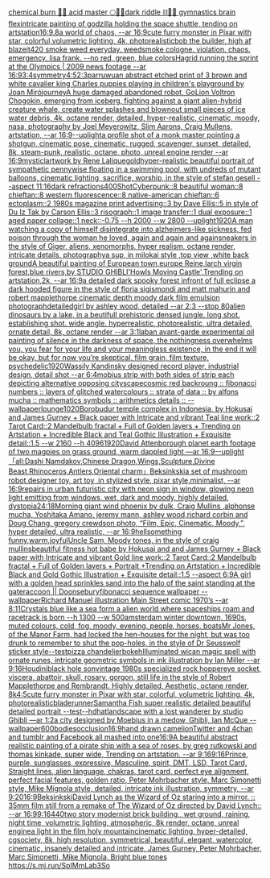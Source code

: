 [chemical burn 🫧🍋 acid master 🌕🪺🌸dark riddle ⛓📡🔐 gymnastics brain flex](https://www.ebank.nz/aiartgenerator?category=chemical%20burn%20%F0%9F%AB%A7%F0%9F%8D%8B%20acid%20master%20%F0%9F%8C%95%F0%9F%AA%BA%F0%9F%8C%B8dark%20riddle%20%E2%9B%93%F0%9F%93%A1%F0%9F%94%90%20gymnastics%20brain%20flex)[intricate painting of godzilla holding the space shuttle, tending on artstation](https://www.ebank.nz/aiartgenerator?category=intricate%20painting%20of%20godzilla%20holding%20the%20space%20shuttle%2C%20tending%20on%20artstation)[16:9](https://www.ebank.nz/aiartgenerator?category=16%3A9)[.8](https://www.ebank.nz/aiartgenerator?category=.8)[a world of chaos, --ar 16:9](https://www.ebank.nz/aiartgenerator?category=a%20world%20of%20chaos%2C%20--ar%2016%3A9)[cute furry monster in Pixar with star, colorful,volumetric lighting, 4k, photorealistic](https://www.ebank.nz/aiartgenerator?category=cute%20furry%20monster%20in%20Pixar%20with%20star%2C%20colorful%2Cvolumetric%20lighting%2C%204k%2C%20photorealistic)[bob the builder, high af blazeit420 smoke weed everyday. weedsmoke cologne. violation. chaos. emergency. lisa frank. --no red, green, blue colors](https://www.ebank.nz/aiartgenerator?category=bob%20the%20builder%2C%20high%20af%20blazeit420%20smoke%20weed%20everyday.%20weedsmoke%20cologne.%20violation.%20chaos.%20emergency.%20lisa%20frank.%20--no%20red%2C%20green%2C%20blue%20colors)[Hagrid running the sprint at the Olympics | 2009 news footage --ar 16:9](https://www.ebank.nz/aiartgenerator?category=Hagrid%20running%20the%20sprint%20at%20the%20Olympics%20%7C%202009%20news%20footage%20--ar%2016%3A9)[3:4](https://www.ebank.nz/aiartgenerator?category=3%3A4)[symmetry](https://www.ebank.nz/aiartgenerator?category=symmetry)[4:5](https://www.ebank.nz/aiartgenerator?category=4%3A5)[2:3](https://www.ebank.nz/aiartgenerator?category=2%3A3)[parr](https://www.ebank.nz/aiartgenerator?category=parr)[uwu](https://www.ebank.nz/aiartgenerator?category=uwu)[an abstract etched print of 3 brown and white cavalier king Charles puppies playing in children's playground by Joan Miró](https://www.ebank.nz/aiartgenerator?category=an%20abstract%20etched%20print%20of%203%20brown%20and%20white%20cavalier%20king%20Charles%20puppies%20playing%20in%20children%27s%20playground%20by%20Joan%20Mir%C3%B3)[journey](https://www.ebank.nz/aiartgenerator?category=journey)[A huge damaged abandoned robot, GoLion Voltron Chogokin, emerging from iceberg, fighting against a giant alien-hybrid creature whale, create water splashes and blownout small pieces of ice water debris, 4k, octane render, detailed, hyper-realistic, cinematic, moody, nasa, photography by Joel Meyerowitz, Slim Aarons, Craig Mullens, artstation, --ar 16:9](https://www.ebank.nz/aiartgenerator?category=A%20huge%20damaged%20abandoned%20robot%2C%20GoLion%20Voltron%20Chogokin%2C%20emerging%20from%20iceberg%2C%20fighting%20against%20a%20giant%20alien-hybrid%20creature%20whale%2C%20create%20water%20splashes%20and%20blownout%20small%20pieces%20of%20ice%20water%20debris%2C%204k%2C%20octane%20render%2C%20detailed%2C%20hyper-realistic%2C%20cinematic%2C%20moody%2C%20nasa%2C%20photography%20by%20Joel%20Meyerowitz%2C%20Slim%20Aarons%2C%20Craig%20Mullens%2C%20artstation%2C%20--ar%2016%3A9)[--uplight](https://www.ebank.nz/aiartgenerator?category=--uplight)[a profile shot of a monk master pointing a shotgun, cinematic pose, cinematic, rugged, scavenger, sunset, detailed, 8k, steam-punk, realistic, octane, photo, unreal engine render --ar 16:9](https://www.ebank.nz/aiartgenerator?category=a%20profile%20shot%20of%20a%20monk%20master%20pointing%20a%20shotgun%2C%20cinematic%20pose%2C%20cinematic%2C%20rugged%2C%20scavenger%2C%20sunset%2C%20detailed%2C%208k%2C%20steam-punk%2C%20realistic%2C%20octane%2C%20photo%2C%20unreal%20engine%20render%20--ar%2016%3A9)[mysticl](https://www.ebank.nz/aiartgenerator?category=mysticl)[artwork by Rene Lalique](https://www.ebank.nz/aiartgenerator?category=artwork%20by%20Rene%20Lalique)[gold](https://www.ebank.nz/aiartgenerator?category=gold)[hyper-realistic beautiful portrait of sympathetic pennywise floating in a swimming pool, with undreds of mutant balloons, cinematic lighting, sacrifice, worship, in the style of stefan gesell --aspect 11:16](https://www.ebank.nz/aiartgenerator?category=hyper-realistic%20beautiful%20portrait%20of%20sympathetic%20pennywise%20floating%20in%20a%20swimming%20pool%2C%20with%20undreds%20of%20mutant%20balloons%2C%20cinematic%20lighting%2C%20sacrifice%2C%20worship%2C%20in%20the%20style%20of%20stefan%20gesell%20--aspect%2011%3A16)[dark refractions](https://www.ebank.nz/aiartgenerator?category=dark%20refractions)[400](https://www.ebank.nz/aiartgenerator?category=400)[Shot](https://www.ebank.nz/aiartgenerator?category=Shot)[Cyberpunk::8 beautiful woman::8 chieftan::8 western fluorescence::8 native-american chieftan::6 ectoplasm::2 1980s magazine print advertising::3 by Dave Ellis::5 in style of Du Iz Tak by Carson Ellis::3 risograph::1 image transfer::1 dual exposure::1 aged paper collage::1 neck::-0.75 --h 2000 --w 2800 --uplight](https://www.ebank.nz/aiartgenerator?category=Cyberpunk%3A%3A8%20beautiful%20woman%3A%3A8%20chieftan%3A%3A8%20western%20fluorescence%3A%3A8%20native-american%20chieftan%3A%3A6%20ectoplasm%3A%3A2%201980s%20magazine%20print%20advertising%3A%3A3%20by%20Dave%20Ellis%3A%3A5%20in%20style%20of%20Du%20Iz%20Tak%20by%20Carson%20Ellis%3A%3A3%20risograph%3A%3A1%20image%20transfer%3A%3A1%20dual%20exposure%3A%3A1%20aged%20paper%20collage%3A%3A1%20neck%3A%3A-0.75%20--h%202000%20--w%202800%20--uplight)[1920](https://www.ebank.nz/aiartgenerator?category=1920)[A man watching a copy of himself disintegrate into alzheimers-like sickness, fed poison through the woman he loved, again and again and again](https://www.ebank.nz/aiartgenerator?category=A%20man%20watching%20a%20copy%20of%20himself%20disintegrate%20into%20alzheimers-like%20sickness%2C%20fed%20poison%20through%20the%20woman%20he%20loved%2C%20again%20and%20again%20and%20again)[sneakers in the style of Giger, aliens, xenomorphs, hyper realism, octane render, intricate details, photography](https://www.ebank.nz/aiartgenerator?category=sneakers%20in%20the%20style%20of%20Giger%2C%20aliens%2C%20xenomorphs%2C%20hyper%20realism%2C%20octane%20render%2C%20intricate%20details%2C%20photography)[a sup, in milokai style ,top view ,white back ground](https://www.ebank.nz/aiartgenerator?category=a%20sup%2C%20in%20milokai%20style%20%2Ctop%20view%20%2Cwhite%20back%20ground)[A beautiful painting of European town,europe Reine,larch virgin forest,blue rivers,by STUDIO GHIBLI'Howls Moving Castle',Trending on artstation,2k, --ar 16:9](https://www.ebank.nz/aiartgenerator?category=A%20beautiful%20painting%20of%20European%20town%2Ceurope%20Reine%2Clarch%20virgin%20forest%2Cblue%20rivers%2Cby%20STUDIO%20GHIBLI%27Howls%20Moving%20Castle%27%2CTrending%20on%20artstation%2C2k%2C%20--ar%2016%3A9)[a detailed dark spooky forest infront of full eclipse a dark hooded figure in the style of floria sigismondi and matt mahurin and robert mapplethorpe cinematic depth moody dark film emulsion photograph](https://www.ebank.nz/aiartgenerator?category=a%20detailed%20dark%20spooky%20forest%20infront%20of%20full%20eclipse%20a%20dark%20hooded%20figure%20in%20the%20style%20of%20floria%20sigismondi%20and%20matt%20mahurin%20and%20robert%20mapplethorpe%20cinematic%20depth%20moody%20dark%20film%20emulsion%20photograph)[detailed](https://www.ebank.nz/aiartgenerator?category=detailed)[girl by ashley wood, detailed --ar 2:3 --stop 80](https://www.ebank.nz/aiartgenerator?category=girl%20by%20ashley%20wood%2C%20detailed%20--ar%202%3A3%20--stop%2080)[alien dinosaurs by a lake, in a beutifull prehistoric densed jungle. long shot. establishing shot. wide angle. hyperrealistic, photorealistic, ultra detailed, ornate detail, 8k, octane render --ar 3:1](https://www.ebank.nz/aiartgenerator?category=alien%20dinosaurs%20by%20a%20lake%2C%20in%20a%20beutifull%20prehistoric%20densed%20jungle.%20long%20shot.%20establishing%20shot.%20wide%20angle.%20hyperrealistic%2C%20photorealistic%2C%20ultra%20detailed%2C%20ornate%20detail%2C%208k%2C%20octane%20render%20--ar%203%3A1)[lab](https://www.ebank.nz/aiartgenerator?category=lab)[an avant-garde experimental oil painting of silence in the darkness of space, the nothingness overwhelms you, you fear for your life and your meaningless existence, in the end it will be okay, but for now you’re skeptical, film grain, film texture, psychedelic](https://www.ebank.nz/aiartgenerator?category=an%20avant-garde%20experimental%20oil%20painting%20of%20silence%20in%20the%20darkness%20of%20space%2C%20the%20nothingness%20overwhelms%20you%2C%20you%20fear%20for%20your%20life%20and%20your%20meaningless%20existence%2C%20in%20the%20end%20it%20will%20be%20okay%2C%20but%20for%20now%20you%E2%80%99re%20skeptical%2C%20film%20grain%2C%20film%20texture%2C%20psychedelic)[1920](https://www.ebank.nz/aiartgenerator?category=1920)[Wassily Kandinsky designed record player, industrial design, detail shot --ar 6:4](https://www.ebank.nz/aiartgenerator?category=Wassily%20Kandinsky%20designed%20record%20player%2C%20industrial%20design%2C%20detail%20shot%20--ar%206%3A4)[mobius strip with both sides of strip each depicting alternative opposing cityscape](https://www.ebank.nz/aiartgenerator?category=mobius%20strip%20with%20both%20sides%20of%20strip%20each%20depicting%20alternative%20opposing%20cityscape)[cosmic red backroung :: fibonacci numbers :: layers of glitched watercolours :: strata of data :: by alfons mucha :: mathematics symbols :: arithmetics details :: --wallpaper](https://www.ebank.nz/aiartgenerator?category=cosmic%20red%20backroung%20%3A%3A%20fibonacci%20numbers%20%3A%3A%20layers%20of%20glitched%20watercolours%20%3A%3A%20strata%20of%20data%20%3A%3A%20by%20alfons%20mucha%20%3A%3A%20mathematics%20symbols%20%3A%3A%20arithmetics%20details%20%3A%3A%20--wallpaper)[lounge](https://www.ebank.nz/aiartgenerator?category=lounge)[1020](https://www.ebank.nz/aiartgenerator?category=1020)[Borobudur temple complex in Indonesia, by Hokusai and James Gurney + Black paper with Intricate and vibrant Teal line work::2 Tarot Card::2 Mandelbulb fractal + Full of Golden layers + Trending on Artstation + Incredible Black and Teal Gothic Illustration + Exquisite detail::1.5  --w 2160 --h 4096](https://www.ebank.nz/aiartgenerator?category=Borobudur%20temple%20complex%20in%20Indonesia%2C%20by%20Hokusai%20and%20James%20Gurney%20%2B%20Black%20paper%20with%20Intricate%20and%20vibrant%20Teal%20line%20work%3A%3A2%20Tarot%20Card%3A%3A2%20Mandelbulb%20fractal%20%2B%20Full%20of%20Golden%20layers%20%2B%20Trending%20on%20Artstation%20%2B%20Incredible%20Black%20and%20Teal%20Gothic%20Illustration%20%2B%20Exquisite%20detail%3A%3A1.5%20%20--w%202160%20--h%204096)[1920](https://www.ebank.nz/aiartgenerator?category=1920)[David Attenborough planet earth footage of two magpies on grass ground, warm dappled light —ar 16:9](https://www.ebank.nz/aiartgenerator?category=David%20Attenborough%20planet%20earth%20footage%20of%20two%20magpies%20on%20grass%20ground%2C%20warm%20dappled%20light%20%E2%80%94ar%2016%3A9)[--uplight](https://www.ebank.nz/aiartgenerator?category=--uplight)[「all:Dashi Namdakov,Chinese Dragon,Wings,Sculpture,Divine Beast,Rhinoceros,Antlers,Oriental charm」](https://www.ebank.nz/aiartgenerator?category=%E3%80%8Call%3ADashi%20Namdakov%2CChinese%20Dragon%2CWings%2CSculpture%2CDivine%20Beast%2CRhinoceros%2CAntlers%2COriental%20charm%E3%80%8D)[Beksinkski](https://www.ebank.nz/aiartgenerator?category=Beksinkski)[a set of mushroom robot,designer toy, art toy ,in stylized style, pixar style,minimalist, --ar 16:9](https://www.ebank.nz/aiartgenerator?category=a%20set%20of%20mushroom%20robot%2Cdesigner%20toy%2C%20art%20toy%20%2Cin%20stylized%20style%2C%20pixar%20style%2Cminimalist%2C%20--ar%2016%3A9)[repairs in urban futuristic city with neon sign in window, glowing neon light emitting from windows, wet, dark and moody, highly detailed, dystopia](https://www.ebank.nz/aiartgenerator?category=repairs%20in%20urban%20futuristic%20city%20with%20neon%20sign%20in%20window%2C%20glowing%20neon%20light%20emitting%20from%20windows%2C%20wet%2C%20dark%20and%20moody%2C%20highly%20detailed%2C%20dystopia)[24:18](https://www.ebank.nz/aiartgenerator?category=24%3A18)[Morning giant wind phoenix by dulk, Craig Mullins ,alphonse mucha, Yoshitaka Amano, jeremy mann, ashley wood,richard corbin and Doug Chang, gregory crewdson photo,  “Film, Epic, Cinematic, Moody,”, hyper detailed, ultra realistic,  --ar 16:9](https://www.ebank.nz/aiartgenerator?category=Morning%20giant%20wind%20phoenix%20by%20dulk%2C%20Craig%20Mullins%20%2Calphonse%20mucha%2C%20Yoshitaka%20Amano%2C%20jeremy%20mann%2C%20ashley%20wood%2Crichard%20corbin%20and%20Doug%20Chang%2C%20gregory%20crewdson%20photo%2C%20%20%E2%80%9CFilm%2C%20Epic%2C%20Cinematic%2C%20Moody%2C%E2%80%9D%2C%20hyper%20detailed%2C%20ultra%20realistic%2C%20%20--ar%2016%3A9)[hell](https://www.ebank.nz/aiartgenerator?category=hell)[something funny,warm,joyful](https://www.ebank.nz/aiartgenerator?category=something%20funny%2Cwarm%2Cjoyful)[Uncle Sam, Moody tones, in the style of craig mullins](https://www.ebank.nz/aiartgenerator?category=Uncle%20Sam%2C%20Moody%20tones%2C%20in%20the%20style%20of%20craig%20mullins)[beautiful fitness hot babe by Hokusai and and James Gurney + Black paper with Intricate and vibrant Gold line work::2 Tarot Card::2 Mandelbulb fractal + Full of Golden layers + Portrait +Trending on Artstation + Incredible Black and Gold Gothic Illustration + Exquisite detail::1.5 --aspect 6:9](https://www.ebank.nz/aiartgenerator?category=beautiful%20fitness%20hot%20babe%20by%20Hokusai%20and%20and%20James%20Gurney%20%2B%20Black%20paper%20with%20Intricate%20and%20vibrant%20Gold%20line%20work%3A%3A2%20Tarot%20Card%3A%3A2%20Mandelbulb%20fractal%20%2B%20Full%20of%20Golden%20layers%20%2B%20Portrait%20%2BTrending%20on%20Artstation%20%2B%20Incredible%20Black%20and%20Gold%20Gothic%20Illustration%20%2B%20Exquisite%20detail%3A%3A1.5%20--aspect%206%3A9)[A girl with a golden head sprinkles sand into the halo of the saint standing at the gate](https://www.ebank.nz/aiartgenerator?category=A%20girl%20with%20a%20golden%20head%20sprinkles%20sand%20into%20the%20halo%20of%20the%20saint%20standing%20at%20the%20gate)[raccoon || Doonsebury](https://www.ebank.nz/aiartgenerator?category=raccoon%20%7C%7C%20Doonsebury)[fibonacci sequence wallpaper --wallpaper](https://www.ebank.nz/aiartgenerator?category=fibonacci%20sequence%20wallpaper%20--wallpaper)[Richard Manuel illustration Main Street comic 1970’s --ar 8:11](https://www.ebank.nz/aiartgenerator?category=Richard%20Manuel%20illustration%20Main%20Street%20comic%201970%E2%80%99s%20--ar%208%3A11)[Crystals blue like a sea form a alien world where spaceships roam and racetrack is born --h 1300 --w 500](https://www.ebank.nz/aiartgenerator?category=Crystals%20blue%20like%20a%20sea%20form%20a%20alien%20world%20where%20spaceships%20roam%20and%20racetrack%20is%20born%20--h%201300%20--w%20500)[amsterdam winter downtown, 1690s, muted colours, cold, fog, moody, evening, people, horses, boats](https://www.ebank.nz/aiartgenerator?category=amsterdam%20winter%20downtown%2C%201690s%2C%20muted%20colours%2C%20cold%2C%20fog%2C%20moody%2C%20evening%2C%20people%2C%20horses%2C%20boats)[Mr Jones, of the Manor Farm, had locked the hen-houses for the night, but was too drunk to remember to shut the pop-holes, in the style of Dr Seuss](https://www.ebank.nz/aiartgenerator?category=Mr%20Jones%2C%20of%20the%20Manor%20Farm%2C%20had%20locked%20the%20hen-houses%20for%20the%20night%2C%20but%20was%20too%20drunk%20to%20remember%20to%20shut%20the%20pop-holes%2C%20in%20the%20style%20of%20Dr%20Seuss)[wolf sticker style](https://www.ebank.nz/aiartgenerator?category=wolf%20sticker%20style)[--test](https://www.ebank.nz/aiartgenerator?category=--test)[pizza chandelier](https://www.ebank.nz/aiartgenerator?category=pizza%20chandelier)[bokeh](https://www.ebank.nz/aiartgenerator?category=bokeh)[Illuminated wican magic spell with ornate runes, intricate geometric symbols in ink illustration by Ian Miller --ar 9:16](https://www.ebank.nz/aiartgenerator?category=Illuminated%20wican%20magic%20spell%20with%20ornate%20runes%2C%20intricate%20geometric%20symbols%20in%20ink%20illustration%20by%20Ian%20Miller%20--ar%209%3A16)[Houdini](https://www.ebank.nz/aiartgenerator?category=Houdini)[black hole son](https://www.ebank.nz/aiartgenerator?category=black%20hole%20son)[vintage 1980s specialized rock hopper](https://www.ebank.nz/aiartgenerator?category=vintage%201980s%20specialized%20rock%20hopper)[eye socket, viscera, abattoir, skull, rosary, gorgon, still life in the style of Robert Mapplethorpe and Rembrandt. Highly detailed, Aesthetic, octane render, 8k](https://www.ebank.nz/aiartgenerator?category=eye%20socket%2C%20viscera%2C%20abattoir%2C%20skull%2C%20rosary%2C%20gorgon%2C%20still%20life%20in%20the%20style%20of%20Robert%20Mapplethorpe%20and%20Rembrandt.%20Highly%20detailed%2C%20Aesthetic%2C%20octane%20render%2C%208k)[4:5](https://www.ebank.nz/aiartgenerator?category=4%3A5)[cute furry monster in Pixar with star, colorful, volumetric lighting, 4k, photorealistic](https://www.ebank.nz/aiartgenerator?category=cute%20furry%20monster%20in%20Pixar%20with%20star%2C%20colorful%2C%20volumetric%20lighting%2C%204k%2C%20photorealistic)[bladerunner](https://www.ebank.nz/aiartgenerator?category=bladerunner)[Samantha Fish super realistic detailed beautiful detailed portrait --test](https://www.ebank.nz/aiartgenerator?category=Samantha%20Fish%20super%20realistic%20detailed%20beautiful%20detailed%20portrait%20--test)[--hd](https://www.ebank.nz/aiartgenerator?category=--hd)[hat](https://www.ebank.nz/aiartgenerator?category=hat)[landscape with a lost wanderer by studio Ghibli —ar 1:2](https://www.ebank.nz/aiartgenerator?category=landscape%20with%20a%20lost%20wanderer%20by%20studio%20Ghibli%20%E2%80%94ar%201%3A2)[a city designed by Moebius in a medow, Ghibli, Ian McQue --wallpaper](https://www.ebank.nz/aiartgenerator?category=a%20city%20designed%20by%20Moebius%20in%20a%20medow%2C%20Ghibli%2C%20Ian%20McQue%20--wallpaper)[600](https://www.ebank.nz/aiartgenerator?category=600)[bodies](https://www.ebank.nz/aiartgenerator?category=bodies)[occlusion](https://www.ebank.nz/aiartgenerator?category=occlusion)[16:9](https://www.ebank.nz/aiartgenerator?category=16%3A9)[hand drawn camelion](https://www.ebank.nz/aiartgenerator?category=hand%20drawn%20camelion)[Twitter and 4chan and tumblr and Facebook all mashed into one](https://www.ebank.nz/aiartgenerator?category=Twitter%20and%204chan%20and%20tumblr%20and%20Facebook%20all%20mashed%20into%20one)[16:9](https://www.ebank.nz/aiartgenerator?category=16%3A9)[A beautiful abstract realistic painting of a pirate ship with a sea of roses, by greg rutkowski and thomas kinkade, super wide, Trending on artstation. --ar 9:16](https://www.ebank.nz/aiartgenerator?category=A%20beautiful%20abstract%20realistic%20painting%20of%20a%20pirate%20ship%20with%20a%20sea%20of%20roses%2C%20by%20greg%20rutkowski%20and%20thomas%20kinkade%2C%20super%20wide%2C%20Trending%20on%20artstation.%20--ar%209%3A16)[9:16](https://www.ebank.nz/aiartgenerator?category=9%3A16)[Prince, purple, sunglasses, expressive, Masculine, spirit, DMT, LSD, Tarot Card, Straight lines, alien language, chakras, tarot card, perfect eye alignment, perfect facial features, golden ratio, Peter Mohrbacher style, Marc Simonetti style, Mike Mignola style, detailed, intricate ink illustration, symmetry, --ar 9:20](https://www.ebank.nz/aiartgenerator?category=Prince%2C%20purple%2C%20sunglasses%2C%20expressive%2C%20Masculine%2C%20spirit%2C%20DMT%2C%20LSD%2C%20Tarot%20Card%2C%20Straight%20lines%2C%20alien%20language%2C%20chakras%2C%20tarot%20card%2C%20perfect%20eye%20alignment%2C%20perfect%20facial%20features%2C%20golden%20ratio%2C%20Peter%20Mohrbacher%20style%2C%20Marc%20Simonetti%20style%2C%20Mike%20Mignola%20style%2C%20detailed%2C%20intricate%20ink%20illustration%2C%20symmetry%2C%20--ar%209%3A20)[16:9](https://www.ebank.nz/aiartgenerator?category=16%3A9)[Beksinkski](https://www.ebank.nz/aiartgenerator?category=Beksinkski)[David Lynch as the Wizard of Oz staring into a mirror. :: 35mm film still from a remake of The Wizard of Oz directed by David Lynch:: --ar 16:9](https://www.ebank.nz/aiartgenerator?category=David%20Lynch%20as%20the%20Wizard%20of%20Oz%20staring%20into%20a%20mirror.%20%3A%3A%2035mm%20film%20still%20from%20a%20remake%20of%20The%20Wizard%20of%20Oz%20directed%20by%20David%20Lynch%3A%3A%20--ar%2016%3A9)[9:16](https://www.ebank.nz/aiartgenerator?category=9%3A16)[440](https://www.ebank.nz/aiartgenerator?category=440)[two story modernist brick building,, wet ground, raining,  night time, volumetric lighting, atmospheric, 8k render, octane, unreal engine](https://www.ebank.nz/aiartgenerator?category=two%20story%20modernist%20brick%20building%2C%2C%20wet%20ground%2C%20raining%2C%20%20night%20time%2C%20volumetric%20lighting%2C%20atmospheric%2C%208k%20render%2C%20octane%2C%20unreal%20engine)[a light in the film holy mountain](https://www.ebank.nz/aiartgenerator?category=a%20light%20in%20the%20film%20holy%20mountain)[cinematic lighting, hyper-detailed, cgsociety, 8k, high resolution, symmetrical, beautiful, elegant, watercolor, cinematic, insanely detailed and intricate, James Gurney, Peter Mohrbacher, Marc Simonetti, Mike Mignola, Bright blue tones <https://s.mj.run/SpIMmLab3So>](https://www.ebank.nz/aiartgenerator?category=cinematic%20lighting%2C%20hyper-detailed%2C%20cgsociety%2C%208k%2C%20high%20resolution%2C%20symmetrical%2C%20beautiful%2C%20elegant%2C%20watercolor%2C%20cinematic%2C%20insanely%20detailed%20and%20intricate%2C%20James%20Gurney%2C%20Peter%20Mohrbacher%2C%20Marc%20Simonetti%2C%20Mike%20Mignola%2C%20Bright%20blue%20tones%20%3Chttps%3A//s.mj.run/SpIMmLab3So%3E)